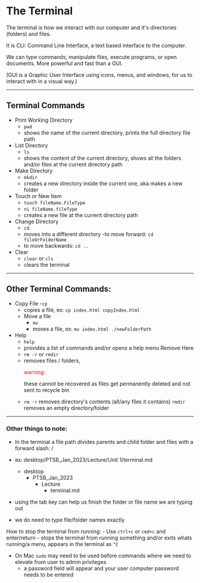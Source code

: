# The Terminal

The terminal  is how we interact with our computer and it's directories (folders) and files.

It is CLI: Command Line Interface, a text based interface to the computer.

We can type commands, manipulate files, execute programs, or open documents. More powerful and fast than a GUI.

(GUI is a Graphic User Interface using icons, menus, and windows, for us to interact with in a visual way.) 

<hr /> 

## Terminal Commands 

- Print Working Directory
    - `pwd`
    - shows the name of the current directory, prints the full directory file path 
- List Directory
    - `ls` 
    - shows the content of the current directory, shows all the folders and/or files at the current directory path
- Make Directory
    - `mkdir`
    - creates a new directory inside the current one, aka makes a new folder
- Touch or New Item
    - `touch fileName.FileType`
    - `ni fileName.fileType`
    - creates a new file at the current directory path
- Change Directory
    - `cd`
    - moves into a different directory
    -to move forward: `cd fileOrFolderName`
    - to move backwards: `cd ..`
- Clear
    - `clear` or `cls` 
    - clears the terminal

<hr>

## Other Terminal Commands:

 - Copy File
    -`cp`
    - copies a file, ex: `cp index.html copyIndex.html`
    - Move a file
        - `mv`
        - moves a file, ex: `mv index.html ./newFolderPath`
- Help 
    - `help`
    - provides a list of commands and/or opens a help menu
Remove Here 
    - `rm -r` or `rmdir`
    - removes files / folders, <p style ="color: red"> warning:<p/>  these cannot be recovered as files get permanently deleted and not sent to recycle bin
    - `rm -r` removes directory's contents (all/any files it contains) `rmdir` removes an empty directory/folder

<hr>

### Other things to note:

- In the terminal a file path divides parents and child folder and files with a forward slash: /

- ex: desktop/PTSB_Jan_2023/Lecture/Unit 1/terminal.md

    - desktop   
        - PTSB_Jan_2023
            - Lecture
                - terminal.md

- using the tab key can help us finish the folder or file name we are typing out


- we do need to type file/folder names exactly

How to stop the terminal from running:
    - Use `ctrl+c` or `cmd+c` and enter/return 
    - stops the terminal from running something and/or exits whats running/a menu, appears in the terminal as `^C` 

- On Mac `sudo` may need to be used before commands where we need to elevate from user to admin privileges 
    - a password field will appear and your user computer password needs to be entered 

 